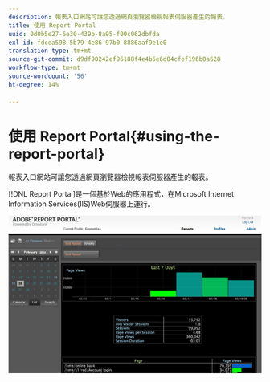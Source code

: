 ```yaml
---
description: 報表入口網站可讓您透過網頁瀏覽器檢視報表伺服器產生的報表。
title: 使用 Report Portal
uuid: 0d0b5e27-6e30-439b-8a95-f00c062dbfda
exl-id: fdcea598-5b79-4e86-97b0-8886aaf9e1e0
translation-type: tm+mt
source-git-commit: d9df90242ef96188f4e4b5e6d04cfef196b0a628
workflow-type: tm+mt
source-wordcount: '56'
ht-degree: 14%

---
```


# 使用 Report Portal{#using-the-report-portal}

報表入口網站可讓您透過網頁瀏覽器檢視報表伺服器產生的報表。

[!DNL Report Portal]是一個基於Web的應用程式，在Microsoft Internet Information Services(IIS)Web伺服器上運行。

![](assets/report_portal_home.png)
